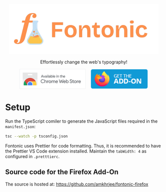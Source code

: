 <div align="center"><img style="height: 10rem" src="./res/logo_transparent.png"></div>
<p align="center">Effortlessly change the web's typography!</p>

<div style="display:flex; justify-content:center;gap:1rem;" align="center"><a href="https://chromewebstore.google.com/detail/fontonic/hnjlnpipbcbgllcjgbcjfgepmeomdcog"><img style="height: 4rem; cursor: pointer;" src="./res/webstore.png"></a>
<a href="https://addons.mozilla.org/en-US/firefox/addon/fontonic-customize-fonts/"><img style="height: 4rem; cursor: pointer;" src="./res/firefoxaddon.png"></a>
</div>

# Setup

Run the TypeScript comiler to generate the JavaScript files required in the `manifest.json`:

```sh
tsc --watch -p tsconfig.json
```

Fontonic uses Prettier for code formatting. Thus, it is recommended to have the Prettier VS Code extension installed. Maintain the `tabWidth: 4` as configured in `.pretttierc`.

## Source code for the Firefox Add-On

The source is hosted at: https://github.com/amkhrjee/fontonic-firefox
